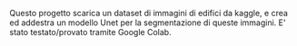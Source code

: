 Questo progetto scarica un dataset di immagini di edifici da kaggle, e crea ed addestra un modello Unet per la segmentazione di queste immagini.
E' stato testato/provato tramite Google Colab. 
